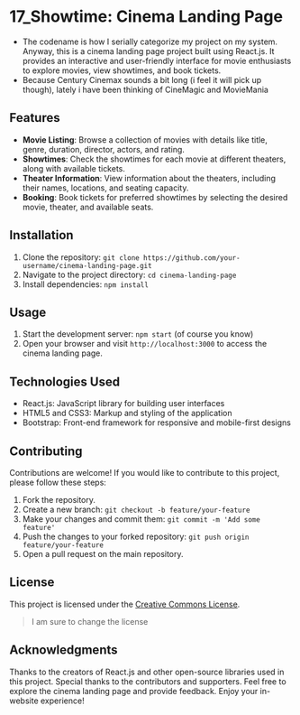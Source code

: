 # 17_Showtime: Cinema Landing Page

- The codename is how I serially categorize my project on my system. Anyway, this is a cinema landing page project built using React.js. It provides an interactive and user-friendly interface for movie enthusiasts to explore movies, view showtimes, and book tickets. 
- Because Century Cinemax sounds a bit long (i feel it will pick up though), lately i have been thinking of CineMagic and MovieMania 

## Features

- **Movie Listing**: Browse a collection of movies with details like title, genre, duration, director, actors, and rating.
- **Showtimes**: Check the showtimes for each movie at different theaters, along with available tickets.
- **Theater Information**: View information about the theaters, including their names, locations, and seating capacity.
- **Booking**: Book tickets for preferred showtimes by selecting the desired movie, theater, and available seats.

## Installation

1. Clone the repository: `git clone https://github.com/your-username/cinema-landing-page.git`
2. Navigate to the project directory: `cd cinema-landing-page`
3. Install dependencies: `npm install`

## Usage

1. Start the development server: `npm start` (of course you know)
2. Open your browser and visit `http://localhost:3000` to access the cinema landing page.

## Technologies Used

- React.js: JavaScript library for building user interfaces
- HTML5 and CSS3: Markup and styling of the application
- Bootstrap: Front-end framework for responsive and mobile-first designs

## Contributing

Contributions are welcome! If you would like to contribute to this project, please follow these steps:

1. Fork the repository.
2. Create a new branch: `git checkout -b feature/your-feature`
3. Make your changes and commit them: `git commit -m 'Add some feature'`
4. Push the changes to your forked repository: `git push origin feature/your-feature`
5. Open a pull request on the main repository.

## License

This project is licensed under the [Creative Commons License](LICENSE).
>I am sure to change the license

## Acknowledgments

Thanks to the creators of React.js and other open-source libraries used in this project. Special thanks to the contributors and supporters.
Feel free to explore the cinema landing page and provide feedback. Enjoy your in-website experience!

